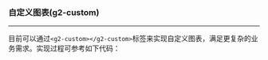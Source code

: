 ### 自定义图表(g2-custom)
------
目前可以通过`<g2-custom></g2-custom>`标签来实现自定义图表，满足更复杂的业务需求。实现过程可参考如下代码：

<vuep :options="{ 'lineNumbers': false, mode: 'javascript', theme: 'darcula' }" template="#demo"></vuep>

<script v-pre type="text/x-template" id="demo">
<!-- 通过<g2-custom>标签实现简单柱图 -->
<template>
  <g2-custom :height="380" :option="customOption" 
    :data="data">
  </g2-custom>
</template>

<script>
module.exports = {
  name: 'app',
  data () {
    return {
      data: [
        { name: 'test1', value: 123 },
        { name: 'test2', value: 246 }
      ]
    }
  },
  methods: {
    customOption (chart, dataset, data) {
      <!-- chart 为图表实例，dataset 为数据集实例， data为图表数据 -->
      let dv = dataset.createView().source(data)
      chart.source(dv)
      chart.interval().position('name*value')
    }
  }
}
</script>

<style>
</style>
</script>